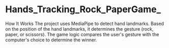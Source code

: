 # Hands_Tracking_Rock_PaperGame_
How It Works
The project uses MediaPipe to detect hand landmarks.
Based on the position of the hand landmarks, it determines the gesture (rock, paper, or scissors).
The game logic compares the user's gesture with the computer's choice to determine the winner.
